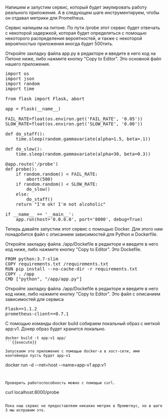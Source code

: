 Напишем и запустим сервис, который будет эмулировать работу реального приложения. А в следующем шаге инструментируем, чтобы он отдавал метрики для Prometheus.

Сервис напишем на питоне. По пути /probe этот сервис будет отвечать с некоторой задержкой, которая будет определяться с помощью некоторого распределения вероятностей, и также с некоторой вероятностью приложения иногда будет 500тить. 

Откройте закладку файла app.py в редакторе и введите в него код на Питоне ниже, либо нажмите кнопку "Copy to Editor". Это основной файл нашего приложения.

<pre class="file" data-filename="./app/app.py" data-target="replace">
import os
import json
import random
import time

from flask import Flask, abort

app = Flask(__name__)

FAIL_RATE=float(os.environ.get('FAIL_RATE', '0.05'))
SLOW_RATE=float(os.environ.get('SLOW_RATE', '0.00'))

def do_staff():
    time.sleep(random.gammavariate(alpha=1.5, beta=.1))

def do_slow():
    time.sleep(random.gammavariate(alpha=30, beta=0.3))

@app.route('/probe')
def probe():
    if random.random() < FAIL_RATE:
        abort(500)
    if random.random() < SLOW_RATE:
        do_slow()
    else:
        do_staff()
    return "I'm ok! I'm not alcoholic"

if __name__ == '__main__':
    app.run(host='0.0.0.0', port='8000', debug=True)
</pre>

Теперь давайте запустим этот сервис с помощью Docker. Для этого нам понадобится файл с описанием зависимостей для Python и Dockerfile.


Откройте закладку файла ./app/Dockefile в редакторе и введите в него код ниже, либо нажмите кнопку "Copy to Editor". Это Dockefile.

<pre class="file" data-filename="./app/Dockerfile" data-target="replace">
FROM python:3.7-slim
COPY requirements.txt /requirements.txt
RUN pip install --no-cache-dir -r requirements.txt
COPY . /app
CMD ["python", "/app/app.py"]
</pre>

Откройте закладку файла ./app/Dockefile в редакторе и введите в него код ниже, либо нажмите кнопку "Copy to Editor". Это файл с описанием зависимостей для сервиса

<pre class="file" data-filename="./app/requirements.txt" data-target="replace">
Flask==1.1.2
prometheus-client==0.7.1
</pre>

С помощью команды docker build собираем локальный образ с меткой app:v1. Докер образ будет хранится локально.

```
docker build -t app:v1 app/
```{{execute}}

Запускаем это приложение с помощью docker-a в хост-сети, имя контейнера пусть будет app-v1

```
docker run -d --net=host --name=app-v1 app:v1 
```{{execute}}


Проверить работоспособность можно с помощью curl.

```
curl localhost:8000/probe
```{{execute}}

Пока наш сервис не предоставляем никаких метрик в Прометеус, но в шаге 3 мы исправим это.
